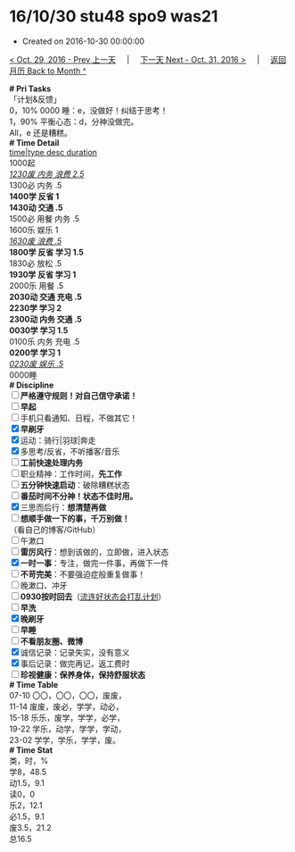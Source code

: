 # 16/10/30 stu48 spo9 was21

- Created on 2016-10-30 00:00:00

[< Oct. 29, 2016 - Prev 上一天](/lifelogs/2016/10/d29.md) &nbsp; &nbsp; | &nbsp; &nbsp; [下一天 Next - Oct. 31, 2016 >](/lifelogs/2016/10/d31.md) &nbsp; &nbsp; |  &nbsp; &nbsp; [返回月历 Back to Month ^](/lifelogs/2016/10/index.md)
<br/><div><b># Pri Tasks</b></div><div>「计划&amp;反馈」</div><div>0，10% 0000 睡：e，没做好！纠结于思考！</div><div>1，90% 平衡心态：d，分神没做完。</div><div>All，e 还是糟糕。</div><div><b># Time Detail</b></div><div><u>time|type desc duration</u></div><div>1000起</div><div><u><i>1230废 内务 浪费 2.5</i></u></div><div>1300必 内务 .5</div><div><b>1400学 反省 1</b></div><div><b>1430动 交通 .5</b></div><div>1500必 用餐 内务 .5</div><div>1600乐 娱乐 1</div><div><u><i>1630废 浪费 .5</i></u></div><div><b>1800学 反省 学习 1.5</b></div><div>1830必 放松 .5</div><div><b>1930学 反省 学习 1</b></div><div>2000乐 用餐 .5</div><div><b>2030动 交通 充电 .5</b></div><div><b>2230学 学习 2</b></div><div><b>2300动 内务 交通 .5</b></div><div><b>0030学 学习 1.5</b></div><div>0100乐 内务 充电 .5</div><div><b>0200学 学习 1</b></div><div><u><i>0230废 娱乐 .5</i></u></div><div>0000睡</div><div><b># Discipline</b></div><div><b><input type="checkbox"/></b><b>严格遵守规则！对自己信守承诺！</b></div><div><b><input type="checkbox"/></b><b>早起</b></div><div><input type="checkbox"/>手机只看通知、日程，不做其它！</div><div><input checked="true" type="checkbox"/><b>早刷牙</b></div><div><input checked="true" type="checkbox"/>运动：骑行|羽球|奔走</div><div><input checked="true" type="checkbox"/>多思考/反省，不听播客/音乐</div><div><input type="checkbox"/><b>工前快速处理内务</b></div><div><input type="checkbox"/>职业精神：工作时间，<b>先工作</b></div><div><input type="checkbox"/><b>五分钟快速启动</b>：破除糟糕状态</div><div><b><input type="checkbox"/></b><b>番茄时间不分神！状态不佳时用。</b></div><div><input checked="true" type="checkbox"/>三思而后行：<b>想清楚再做</b></div><div><input type="checkbox"/><b>想顺手做一下的事，千万别做！</b></div><div>（看自己的博客/GitHub）</div><div><input type="checkbox"/>午漱口</div><div><input type="checkbox"/><b>雷厉风行</b>：想到该做的，立即做，进入状态</div><div><input checked="true" type="checkbox"/><b>一时一事</b>：专注，做完一件事，再做下一件</div><div><input type="checkbox"/><b>不苛完美</b>：不要强迫症般重复做事！</div><div><input type="checkbox"/>晚漱口、冲牙</div><div><u><input type="checkbox"/></u><b>0930</b><b>按时回去</b>（<u>流连好状态会打乱计划</u>）</div><div><input type="checkbox"/><b>早洗</b></div><div><b><input checked="true" type="checkbox"/></b><b>晚刷牙</b></div><div><input type="checkbox"/><b>早睡</b></div><div><b><input type="checkbox"/></b><b>不看朋友圈、微博</b></div><div><input checked="true" type="checkbox"/>诚信记录：记录失实，没有意义</div><div><input checked="true" type="checkbox"/>事后记录：做完再记，返工费时</div><div><b><input type="checkbox"/></b><b>珍视健康：保养身体，保持舒服状态</b></div><div><b># Time Table</b></div><div>07-10 〇〇，〇〇，〇〇，废废，</div><div>11-14 废废，废必，学学，动必，</div><div>15-18 乐乐，废学，学学，必学，</div><div>19-22 学乐，动学，学学，学动，</div><div>23-02 学学，学乐，学学，废。</div><div><b># Time Stat</b></div><div>类，时，%</div><div>学8，48.5</div><div>动1.5，9.1</div><div>读0，0</div><div>乐2，12.1</div><div>必1.5，9.1</div><div>废3.5，21.2</div><div>总16.5</div>
